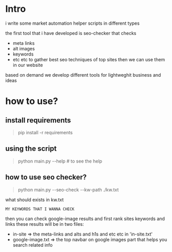 # Intro

i write some market automation helper scripts in different types

the first tool that i have developed is seo-checker that checks 
- meta links
- alt images
- keywords
- etc etc
to gather best seo techniques of top sites 
then we can use them in our website

based on demand we develop different tools for lightweghit business and ideas

# how to use?

## install requirements
> pip install -r requirements

## using the script
> python main.py --help # to see the help


## how to use seo checker?

> python main.py --seo-check --kw-path ./kw.txt

what should exists in kw.txt
```
MY KEYWORDS THAT I WANNA CHECK
```

then you can check google-image results and first rank sites keywords and links
these results will be in two files:
- in-site => the meta-links and alts and h1s and etc etc in 'in-site.txt'
- google-image.txt => the top navbar on google images part that helps you search related info 

